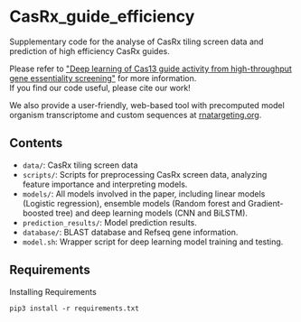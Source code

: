 # CasRx_guide_efficiency
Supplementary code for the analyse of CasRx tiling screen data and prediction of high efficiency CasRx guides.

Please refer to <a href="https://www.biorxiv.org/content/10.1101/2021.09.14.460134v1" target="_blank">"Deep learning of Cas13 guide activity from high-throughput gene essentiality screening"</a> for more information.\
If you find our code useful, please cite our work!

We also provide a user-friendly, web-based tool with precomputed model organism transcriptome and custom sequences at 
<a href="https://www.rnatargeting.org" target="_blank">rnatargeting.org</a>.

## Contents
* `data/`: CasRx tiling screen data
* `scripts/`: Scripts for preprocessing CasRx screen data, analyzing feature importance and interpreting models.  
* `models/`: All models involved in the paper, including linear models (Logistic regression), ensemble models (Random forest and Gradient-boosted tree) and deep learning models (CNN and BiLSTM).
* `prediction_results/`: Model prediction results.
* `database/`: BLAST database and Refseq gene information. 
* `model.sh`: Wrapper script for deep learning model training and testing. 

## Requirements
Installing Requirements
```
pip3 install -r requirements.txt
```